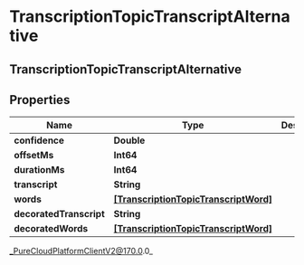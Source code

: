 # TranscriptionTopicTranscriptAlternative

## TranscriptionTopicTranscriptAlternative

## Properties

|Name | Type | Description | Notes|
|------------ | ------------- | ------------- | -------------|
| **confidence** | **Double** |  | [optional] |
| **offsetMs** | **Int64** |  | [optional] |
| **durationMs** | **Int64** |  | [optional] |
| **transcript** | **String** |  | [optional] |
| **words** | [**[TranscriptionTopicTranscriptWord]**]([TranscriptionTopicTranscriptWord]) |  | [optional] |
| **decoratedTranscript** | **String** |  | [optional] |
| **decoratedWords** | [**[TranscriptionTopicTranscriptWord]**]([TranscriptionTopicTranscriptWord]) |  | [optional] |



_PureCloudPlatformClientV2@170.0.0_
